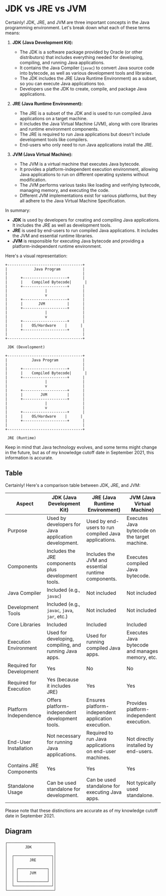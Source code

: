 # JDK vs JRE vs JVM

Certainly! JDK, JRE, and JVM are three important concepts in the Java programming environment. Let's break down what each of these terms means:

1. **JDK (Java Development Kit):**

   - The JDK is a software package provided by Oracle (or other distributors) that includes everything needed for developing, compiling, and running Java applications.
   - It contains the Java Compiler (`javac`) to convert Java source code into bytecode, as well as various development tools and libraries.
   - The JDK includes the JRE (Java Runtime Environment) as a subset, so you can execute Java applications too.
   - Developers use the JDK to create, compile, and package Java applications.

2. **JRE (Java Runtime Environment):**

   - The JRE is a subset of the JDK and is used to run compiled Java applications on a target machine.
   - It includes the Java Virtual Machine (JVM), along with core libraries and runtime environment components.
   - The JRE is required to run Java applications but doesn't include development tools like compilers.
   - End-users who only need to run Java applications install the JRE.

3. **JVM (Java Virtual Machine):**
   - The JVM is a virtual machine that executes Java bytecode.
   - It provides a platform-independent execution environment, allowing Java applications to run on different operating systems without modification.
   - The JVM performs various tasks like loading and verifying bytecode, managing memory, and executing the code.
   - Different JVM implementations exist for various platforms, but they all adhere to the Java Virtual Machine Specification.

In summary:

- **JDK** is used by developers for creating and compiling Java applications. It includes the JRE as well as development tools.
- **JRE** is used by end-users to run compiled Java applications. It includes the JVM and essential runtime libraries.
- **JVM** is responsible for executing Java bytecode and providing a platform-independent runtime environment.

Here's a visual representation:

```
+----------------------------------+
|            Java Program          |
|                                  |
|      +--------------------+      |
|      |    Compiled Bytecode|      |
|      +--------------------+      |
|                 |                |
|                 v                |
|      +--------------------+      |
|      |       JVM          |      |
|      +--------------------+      |
|                 |                |
|                 v                |
|      +--------------------+      |
|      |    OS/Hardware    |      |
|      +--------------------+      |
|                                  |
+----------------------------------+

 JDK (Development)
```

```
+----------------------------------+
|           Java Program           |
|                                  |
|      +--------------------+      |
|      |    Compiled Bytecode|      |
|      +--------------------+      |
|                 |                |
|                 v                |
|      +--------------------+      |
|      |        JVM         |      |
|      +--------------------+      |
|                 |                |
|                 v                |
|      +--------------------+      |
|      |    OS/Hardware    |      |
|      +--------------------+      |
|                                  |
+----------------------------------+

 JRE (Runtime)
```

Keep in mind that Java technology evolves, and some terms might change in the future, but as of my knowledge cutoff date in September 2021, this information is accurate.

## Table

Certainly! Here's a comparison table between JDK, JRE, and JVM:

| Aspect                   | JDK (Java Development Kit)                             | JRE (Java Runtime Environment)                          | JVM (Java Virtual Machine)                      |
| ------------------------ | ------------------------------------------------------ | ------------------------------------------------------- | ----------------------------------------------- |
| Purpose                  | Used by developers for Java application development.   | Used by end-users to run compiled Java applications.    | Executes Java bytecode on the target machine.   |
| Components               | Includes the JRE components plus development tools.    | Includes the JVM and essential runtime components.      | Executes compiled Java bytecode.                |
| Java Compiler            | Included (e.g., `javac`)                               | Not included                                            | Not included                                    |
| Development Tools        | Included (e.g., `javac`, `java`, `jar`, etc.)          | Not included                                            | Not included                                    |
| Core Libraries           | Included                                               | Included                                                | Included                                        |
| Execution Environment    | Used for developing, compiling, and running Java apps. | Used for running compiled Java apps.                    | Executes Java bytecode and manages memory, etc. |
| Required for Development | Yes                                                    | No                                                      | No                                              |
| Required for Execution   | Yes (because it includes JRE)                          | Yes                                                     | Yes                                             |
| Platform Independence    | Offers platform-independent development tools.         | Ensures platform-independent application execution.     | Provides platform-independent execution.        |
| End-User Installation    | Not necessary for running Java applications.           | Required to run Java applications on end-user machines. | Not directly installed by end-users.            |
| Contains JRE Components  | Yes                                                    | Yes                                                     | Yes                                             |
| Standalone Usage         | Can be used standalone for development.                | Can be used standalone for executing Java apps.         | Not typically used standalone.                  |

Please note that these distinctions are accurate as of my knowledge cutoff date in September 2021.

## Diagram

```
┌─────────────────────┐
│        JDK          │
│                     │
│  ┌─────────────────┐│
│  │       JRE       ││
│  │                 ││
│  │ ┌─────────────┐ ││
│  │ │     JVM     │ ││
│  │ │             │ ││
│  │ └─────────────┘ ││
│  └─────────────────┘│
└─────────────────────┘
```
